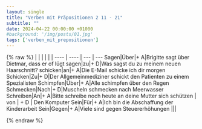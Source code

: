 ```yaml
---
layout: single
title: "Verben mit Präpositionen 2 11 - 21"
subtitle: ""
date: 2024-04-22 00:00:00 +01000
#background: '/img/posts/01.jpg'
tags: ['verben_mit_prepositionen']
---
```


{% raw %}
| | | | |
| ---- | ---- | --- | --- 
Sagen|Über|+ A|Brigitte sagt über Dietmar, dass er of lügt
sagen|zu|+ D|Was sagst du zu meinem neuen Haarschnitt?
schicken|an|+ A|Die E-Mail schicke ich dir morgen
Schicken|Zu|+ D|Der Allgemeinmediziner schickt den Patienten zu einem Spezialisten
Schimpfen|Über|+ A|Alle schimpfen über den Regen
Schmecken|Nach|+ D|Muscheln schmecken nach Meerwasser
Schreiben|An|+ A|Bitte schreibe noch heute an deine Mutter
sich schützen | von | + D | Den Komputer
Sein|Für|+ A|Ich bin die Abschaffung der Kinderarbeit
Sein|Gegen|+ A|Viele sind gegen Steuererhöhungen
|||

			


{% endraw %}


